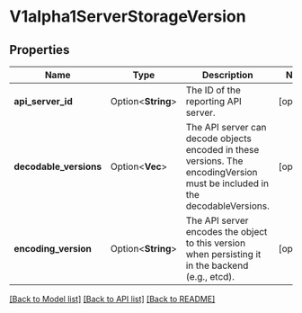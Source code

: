 # V1alpha1ServerStorageVersion

## Properties

Name | Type | Description | Notes
------------ | ------------- | ------------- | -------------
**api_server_id** | Option<**String**> | The ID of the reporting API server. | [optional]
**decodable_versions** | Option<**Vec<String>**> | The API server can decode objects encoded in these versions. The encodingVersion must be included in the decodableVersions. | [optional]
**encoding_version** | Option<**String**> | The API server encodes the object to this version when persisting it in the backend (e.g., etcd). | [optional]

[[Back to Model list]](../README.md#documentation-for-models) [[Back to API list]](../README.md#documentation-for-api-endpoints) [[Back to README]](../README.md)



